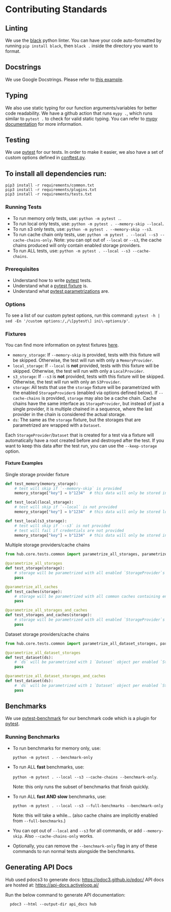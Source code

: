 # Contributing Standards

## Linting

We use the [black](https://pypi.org/project/black/) python linter. You can have your code auto-formatted by
running `pip install black`, then `black .` inside the directory you want to format.

## Docstrings

We use Google Docstrings. Please refer
to [this example](https://sphinxcontrib-napoleon.readthedocs.io/en/latest/example_google.html).

## Typing
We also use static typing for our function arguments/variables for better code readability. We have a github action that runs `mypy .`, which runs similar to `pytest .` to check for valid static typing. You can refer to [mypy documentation](https://mypy.readthedocs.io/en/stable/) for more information.

## Testing
We use [pytest](https://docs.pytest.org/en/6.2.x/) for our tests. In order to make it easier, we also have a set of custom options defined in [conftest.py](conftest.py).

## To install all dependencies run:

```
pip3 install -r requirements/common.txt
pip3 install -r requirements/plugins.txt
pip3 install -r requirements/tests.txt
```

### Running Tests

- To run memory only tests, use: `python -m pytest .`.
- To run local only tests, use: `python -m pytest . --memory-skip --local`.
- To run s3 only tests, use: `python -m pytest . --memory-skip --s3`.
- To run cache chain only tests, use: `python -m pytest . --local --s3 --cache-chains-only`. Note: you can opt out of `--local` or `--s3`, the cache chains produced will only contain enabled storage providers.
- To run ALL tests, use: `python -m pytest . --local --s3 --cache-chains`.

### Prerequisites
- Understand how to write [pytest](https://docs.pytest.org/en/6.2.x/) tests.
- Understand what a [pytest fixture](https://docs.pytest.org/en/6.2.x/fixture.html) is.
- Understand what [pytest parametrizations](https://docs.pytest.org/en/6.2.x/parametrize.html) are.


### Options
To see a list of our custom pytest options, run this command: `pytest -h | sed -En '/custom options:/,/\[pytest\] ini\-options/p'`.

### Fixtures
You can find more information on pytest fixtures [here](https://docs.pytest.org/en/6.2.x/fixture.html).

- `memory_storage`: If `--memory-skip` is provided, tests with this fixture will be skipped. Otherwise, the test will run with only a `MemoryProvider`.
- `local_storage`: If `--local` is **not** provided, tests with this fixture will be skipped. Otherwise, the test will run with only a `LocalProvider`.
- `s3_storage`: If `--s3` is **not** provided, tests with this fixture will be skipped. Otherwise, the test will run with only an `S3Provider`.
- `storage`: All tests that use the `storage` fixture will be parametrized with the enabled `StorageProvider`s (enabled via options defined below). If `--cache-chains` is provided, `storage` may also be a cache chain. Cache chains have the same interface as `StorageProvider`, but instead of just a single provider, it is multiple chained in a sequence, where the last provider in the chain is considered the actual storage.
- `ds`: The same as the `storage` fixture, but the storages that are parametrized are wrapped with a `Dataset`.

Each `StorageProvider`/`Dataset` that is created for a test via a fixture will automatically have a root created before and destroyed after the test. If you want to keep this data after the test run, you can use the `--keep-storage` option. 


#### Fixture Examples


Single storage provider fixture
```python
def test_memory(memory_storage):
    # test will skip if `--memory-skip` is provided
    memory_storage["key"] = b"1234"  # this data will only be stored in memory

def test_local(local_storage):
    # test will skip if `--local` is not provided
    memory_storage["key"] = b"1234"  # this data will only be stored locally

def test_local(s3_storage):
    # test will skip if `--s3` is not provided
    # test will fail if credentials are not provided
    memory_storage["key"] = b"1234"  # this data will only be stored in s3
```

Multiple storage providers/cache chains
```python
from hub.core.tests.common import parametrize_all_storages, parametrize_all_caches, parametrize_all_storages_and_caches

@parametrize_all_storages
def test_storage(storage):
    # storage will be parametrized with all enabled `StorageProvider`s
    pass

@parametrize_all_caches
def test_caches(storage):
    # storage will be parametrized with all common caches containing enabled `StorageProvider`s
    pass

@parametrize_all_storages_and_caches
def test_storages_and_caches(storage):
    # storage will be parametrized with all enabled `StorageProvider`s and common caches containing enabled `StorageProvider`s
    pass
```


Dataset storage providers/cache chains
```python
from hub.core.tests.common import parametrize_all_dataset_storages, parametrize_all_dataset_storages_and_caches

@parametrize_all_dataset_storages
def test_dataset(ds):
    # `ds` will be parametrized with 1 `Dataset` object per enabled `StorageProvider`
    pass

@parametrize_all_dataset_storages_and_caches
def test_dataset(ds):
    # `ds` will be parametrized with 1 `Dataset` object per enabled `StorageProvider` and all cache chains containing enabled `StorageProvider`s
    pass
```

## Benchmarks
We use [pytest-benchmark](https://pytest-benchmark.readthedocs.io/en/latest/usage.html) for our benchmark code which is a plugin for [pytest](https://docs.pytest.org/en/6.2.x/).

### Running Benchmarks
- To run benchmarks for memory only, use:
  
  ```python -m pytest . --benchmark-only```
  
- To run ALL **fast** benchmarks, use:
  
  ```python -m pytest . --local --s3 --cache-chains --benchmark-only```.
  
  Note: this only runs the subset of benchmarks that finish quickly.

- To run ALL **fast AND slow** benchmarks, use:
  
  ```python -m pytest . --local --s3 --full-benchmarks --benchmark-only```
  
  Note: this will take a while... (also cache chains are implicitly enabled from `--full-benchmarks`.)
  
- You can opt out of `--local` and `--s3` for all commands, or add `--memory-skip`. Also `--cache-chains-only` works.
- Optionally, you can remove the `--benchmark-only` flag in any of these commands to run normal tests alongside the benchmarks.

## Generating API Docs

Hub used pdocs3 to generate docs: https://pdoc3.github.io/pdoc/
API docs are hosted at: https://api-docs.activeloop.ai/

Run the below command to generate API documentation:
```
  pdoc3 --html --output-dir api_docs hub
```